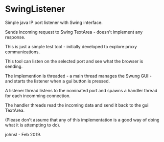 # SwingListener

Simple java IP port listener with Swing interface.

Sends incoming request to Swing TextArea - doesn't implement any response.

This is just a simple test tool - initially developed to explore proxy communications.

This tool can listen on the selected port and see what the browser is sending.

The implemention is threaded - a main thread manages the Swung GUI - and starts the listener when a gui button is pressed.

A listener thread listens to the nominated port and spawns a handler thread for each incomming connection.

The handler threads read the incoming data and send it back to the gui TextArea.

(Please don't assume that any of this implementation is a good way of doing what it is attempting to do).

johnsl - Feb 2019.
